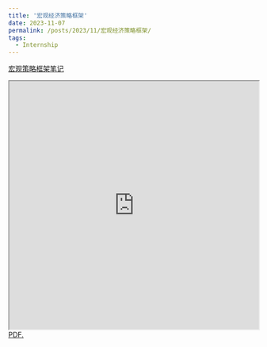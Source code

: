 ```yaml
---
title: '宏观经济策略框架'
date: 2023-11-07
permalink: /posts/2023/11/宏观经济策略框架/
tags:
  - Internship
---
```


[宏观策略框架笔记](./宏观策略框架.pdf)
<iframe src="https://minyao-huang.github.io/_posts/宏观策略框架.pdf" width="100%" height="500"></iframe>
<a href="https://minyao-huang.github.io/_posts/宏观策略框架.pdf" target="_blank">PDF.</a>
